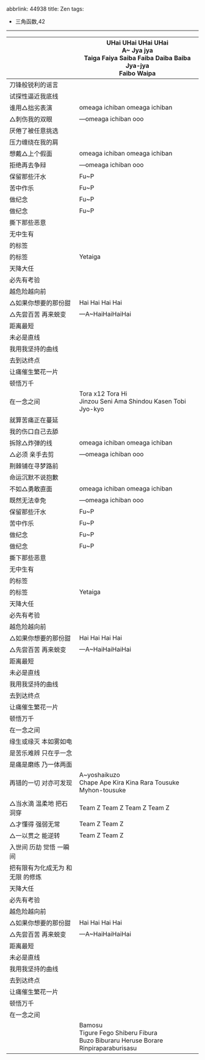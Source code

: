 abbrlink: 44938
title: Zen
tags:
  - 三角函数,42
---
|      |UHai UHai UHai UHai<br>A~ Jya jya<br>Taiga Faiya Saiba Faiba Daiba  Baiba Jya-jya<br>Faibo Waipa|
|--|--|
|刀锋般锐利的谣言|      |
|试探性逼近我底线|      |
|谁用△拙劣表演|omeaga ichiban omeaga ichiban|
|△刺伤我的双眼|—omeaga ichiban ooo|
|厌倦了被任意挑选|      |
|压力缠绕在我的肩|      |
|想戴△上个假面|omeaga ichiban omeaga ichiban|
|拒绝再去争辩|—omeaga ichiban ooo|
|保留那些汗水|Fu~P |
|苦中作乐|Fu~P |
|做纪念|Fu~P |
|做纪念|Fu~P |
|撕下那些恶意|      |
|无中生有|      |
|的标签|      |
|的标签|Yetaiga|
|天降大任|      |
|必先有考验|      |
|越危险越向前|      |
|△如果你想要的那份甜|Hai Hai Hai Hai|
|△先尝百苦 再来蜕变|—A~HaiHaiHaiHai|
|距离最短|      |
|未必是直线|      |
|我用我坚持的曲线|      |
|去到达终点|      |
|让痛催生繁花一片|      |
|顿悟万千|      |
|在一念之间|Tora x12 Tora Hi<br>Jinzou Seni Ama Shindou Kasen Tobi Jyo-kyo|
|就算苦痛正在蔓延|      |
|我的伤口自己去舔|      |
|拆除△炸弹的线|omeaga ichiban omeaga ichiban|
|△必须 亲手去剪|—omeaga ichiban ooo|
|荆棘铺在寻梦路前|      |
|命运沉默不说抱歉|      |
|不如△勇敢直面|omeaga ichiban omeaga ichiban|
|既然无法幸免|—omeaga ichiban ooo|
|保留那些汗水|Fu~P |
|苦中作乐|Fu~P |
|做纪念|Fu~P |
|做纪念|Fu~P |
|撕下那些恶意|      |
|无中生有|      |
|的标签|      |
|的标签|Yetaiga|
|天降大任|      |
|必先有考验|      |
|越危险越向前|      |
|△如果你想要的那份甜|Hai Hai Hai Hai|
|△先尝百苦 再来蜕变|—A~HaiHaiHaiHai|
|距离最短|      |
|未必是直线|      |
|我用我坚持的曲线|      |
|去到达终点|      |
|让痛催生繁花一片|      |
|顿悟万千|      |
|在一念之间|      |
|缘生或缘灭 本如雾如电|      |
|是苦乐难辨 只在乎一念|      |
|是痛是磨练 乃一体两面|      |
|再错的一切 对亦可发现|A~yoshaikuzo<br>Chape Ape Kira Kina Rara Tousuke Myhon-tousuke|
|      |      |
|△当水滴 温柔地 把石洞穿|Team Z Team Z Team Z Team Z|
|△才懂得 强弱无常|Team Z Team Z|
|△一以贯之 能逆转|Team Z Team Z|
|入世间 历劫 觉悟 一瞬间|      |
|把有限有为化成无为 和无限 的修炼|      |
|天降大任|      |
|必先有考验|      |
|越危险越向前|      |
|△如果你想要的那份甜|Hai Hai Hai Hai|
|△先尝百苦 再来蜕变|—A~HaiHaiHaiHai|
|距离最短|      |
|未必是直线|      |
|我用我坚持的曲线|      |
|去到达终点|      |
|让痛催生繁花一片|      |
|顿悟万千|      |
|在一念之间|      |
|      |Bamosu<br>Tigure Fego Shiberu Fibura<br>Buzo Biburaru Heruse Borare<br>Rinpiraparaburisasu|